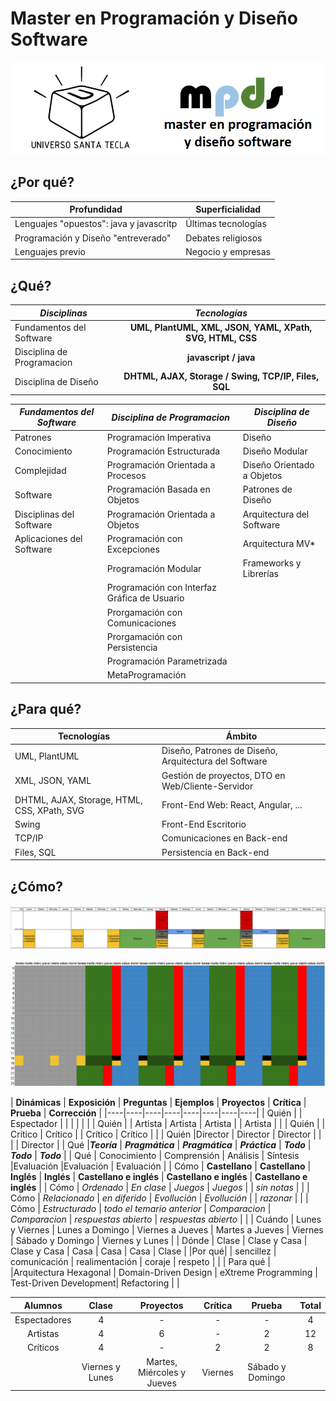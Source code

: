 # Master en Programación y Diseño Software

![logo](../images/logo.png "logo")

## ¿Por qué?

| Profundidad |  Superficialidad |
|-------------------------------------------|-------------------------------------|
| Lenguajes "opuestos": java y javascritp |  Últimas tecnologías |
| Programación y Diseño "entreverado" | Debates religiosos |
| Lenguajes previo | Negocio y empresas |

## ¿Qué?

|  ___Disciplinas___  | ___Tecnologías___ |
|---------------|  :-----: |
| Fundamentos del Software | **UML, PlantUML, XML, JSON, YAML, XPath, SVG, HTML, CSS**   |
|  Disciplina de Programacion  | **javascript / java**  |
| Disciplina de Diseño   | **DHTML, AJAX, Storage / Swing, TCP/IP, Files, SQL**  |

| ___Fundamentos del Software___   | ___Disciplina de Programacion___   | ___Disciplina de Diseño___   |
|----------------------------------|------------------------------------|------------------------------|
| Patrones | Programación Imperativa | Diseño    | 
| Conocimiento   | Programación Estructurada   | Diseño Modular   | 
| Complejidad   | Programación Orientada a Procesos   |  Diseño Orientado a Objetos  | 
|  Software  | Programación Basada en Objetos   |  Patrones de Diseño  | 
| Disciplinas del Software   | Programación Orientada a Objetos   | Arquitectura del Software   | 
| Aplicaciones del Software   | Programación con Excepciones   | Arquitectura MV* | 
|    | Programación Modular  | Frameworks y Librerías   | 
|    | Programación con Interfaz Gráfica de Usuario    |    | 
|    | Prorgamación con Comunicaciones  |    | 
|    | Prorgamación con Persistencia   |    | 
|    | Programación Parametrizada    |    | 
|    | MetaProgramación  |    | 

## ¿Para qué?

| Tecnologías | Ámbito |
|------|-------|
| UML, PlantUML | Diseño, Patrones de  Diseño, Arquitectura del Software |
| XML, JSON, YAML | Gestión de proyectos, DTO en Web/Cliente-Servidor |
| DHTML, AJAX, Storage, HTML, CSS, XPath, SVG | Front-End Web: React, Angular, ... |
| Swing | Front-End Escritorio |
| TCP/IP | Comunicaciones en Back-end |
| Files, SQL | Persistencia en Back-end |



## ¿Cómo?

![cronograma](/images/cronograma.png)

[//]: <> (La imagen esta tomada desde https://docs.google.com/spreadsheets/d/1Bf76Kwwq2LgFD-CDOsWngyGrCMHgpqPwAgtCFUtm-yI/edit#gid=1643112534)

![cronograma](/images/cronograma2.png)

[//]: <> (La imagen esta tomada desde https://docs.google.com/spreadsheets/d/1Bf76Kwwq2LgFD-CDOsWngyGrCMHgpqPwAgtCFUtm-yI/edit#gid=1106487868)
| **Dinámicas**   | **Exposición**   | **Preguntas**   | **Ejemplos**   | **Proyectos**   | **Crítica**   | **Prueba**   | **Corrección**   |
|----|----|----|----|----|----|----|----|
| Quién |  | Espectador |    |    |    |    |    | 
| Quién |  | Artista | Artista   | Artista |  |  Artista | |
| Quién | | Crítico  | Crítico   |    |  Crítico | Crítico |    |
| Quién |Director | Director | Director   |    |    |    | Director |
| Qué |___Teoría___ | ___Pragmática___ | ___Pragmática___ | ___Práctica___ | ___Todo___   | ___Todo___   | ___Todo___  |
| Qué | Conocimiento | Comprensión | Análisis | Síntesis |Evaluación |Evaluación | Evaluación |
| Cómo | **Castellano** | **Castellano** | **Inglés** | **Inglés** | **Castellano e inglés**   | **Castellano e inglés** | **Castellano e inglés**  |
| Cómo | _Ordenado_ | _En clase_ | _Juegos_ | _Juegos_ |    | _sin notas_ |    |
| Cómo | _Relacionado_ | _en diferido_ | _Evollución_ | _Evollución_ |    | _razonar_ |    |
| Cómo | _Estructurado_ | _todo el temario anterior_ | _Comparacion_ | _Comparacion_ | _respuestas abierto_ | _respuestas abierto_  |    |
| Cuándo | Lunes y Viernes | Lunes a Domingo | Viernes a Jueves | Martes a Jueves  | Viernes  | Sábado y Domingo | Viernes y Lunes |
| Dónde | Clase | Clase y Casa | Clase y Casa | Casa  | Casa | Casa | Clase |
|Por qué|   | sencillez | comunicación | realimentación | coraje | respeto |     |
| Para qué |    |Arquitectura Hexagonal | Domain-Driven Design | eXtreme Programming | Test-Driven Development| Refactoring |    |



| Alumnos | Clase | Proyectos | Crítica | Prueba | Total |
| :--: | :--: | :--: | :--: | :--: | :--: |
| Espectadores |  4  |  -  |  -  |  -  |  4  |
| Artistas | 4   |  6 |  -  | 2   |  12  |
| Críticos |  4  |  -  |  2  |  2  |  8  |
|    | Viernes y Lunes | Martes, Miércoles y Jueves | Viernes |Sábado y Domingo  |     |



